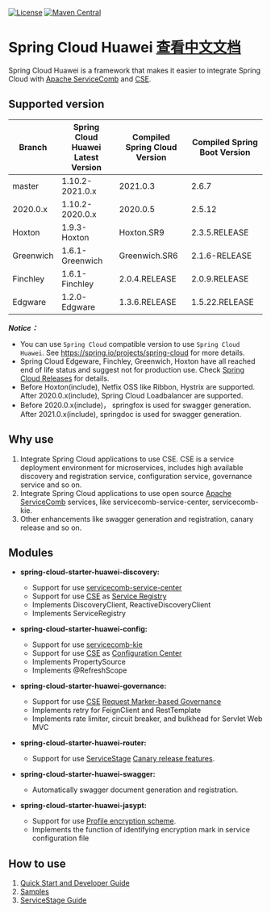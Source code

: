 [![License](https://img.shields.io/badge/license-Apache%202-4EB1BA.svg)](https://www.apache.org/licenses/LICENSE-2.0.html)
[![Maven Central](https://maven-badges.herokuapp.com/maven-central/com.huaweicloud/spring-cloud-huawei/badge.svg)](https://search.maven.org/search?q=g:com.huaweicloud%20AND%20a:spring-cloud-huawei-dependencies) 

# Spring Cloud Huawei [查看中文文档](README_CN.md)

Spring Cloud Huawei is a framework that makes it easier to integrate Spring Cloud with
[Apache ServiceComb](http://servicecomb.apache.org) and [CSE][CSE].

## Supported version

| Branch    | Spring Cloud Huawei Latest Version | Compiled Spring Cloud Version | Compiled Spring Boot Version |
|-----------|------------------------------------|-------------------------------|------------------------------|
| master    | 1.10.2-2021.0.x                    | 2021.0.3                      | 2.6.7                        | 
| 2020.0.x  | 1.10.2-2020.0.x                    | 2020.0.5                      | 2.5.12                       |
| Hoxton    | 1.9.3-Hoxton                       | Hoxton.SR9                    | 2.3.5.RELEASE                |
| Greenwich | 1.6.1-Greenwich                    | Greenwich.SR6                 | 2.1.6-RELEASE                |
| Finchley  | 1.6.1-Finchley                     | 2.0.4.RELEASE                 | 2.0.9.RELEASE                |
| Edgware   | 1.2.0-Edgware                      | 1.3.6.RELEASE                 | 1.5.22.RELEASE               |

***Notice：***
* You can use `Spring Cloud` compatible version to use `Spring Cloud Huawei`. See https://spring.io/projects/spring-cloud for more details.
* Spring Cloud Edgeware, Finchley, Greenwich, Hoxton have all reached end of life status and
  suggest not for production use. Check [Spring Cloud Releases][Spring Cloud Releases] for details.
* Before Hoxton(include), Netfix OSS like Ribbon, Hystrix are supported. After 2020.0.x(include),
  Spring Cloud Loadbalancer are supported.
* Before 2020.0.x(include)， springfox is used for swagger generation. After 2021.0.x(include),
  springdoc is used for swagger generation. 

## Why use

1. Integrate Spring Cloud applications to use CSE. CSE is a service deployment environment for microservices,
   includes high available discovery and registration service, configuration service, governance service and so on. 
2. Integrate Spring Cloud applications to use open source [Apache ServiceComb][ServiceComb] services, like servicecomb-service-center, servicecomb-kie.
3. Other enhancements like swagger generation and registration, canary release and so on.

## Modules

 * **spring-cloud-starter-huawei-discovery:**
     * Support for use [servicecomb-service-center](https://github.com/apache/servicecomb-service-center)
     * Support for use [CSE][CSE] as [Service Registry][Service Registry]
     * Implements DiscoveryClient, ReactiveDiscoveryClient
     * Implements ServiceRegistry
     
 * **spring-cloud-starter-huawei-config:**
     * Support for use [servicecomb-kie](https://github.com/apache/servicecomb-kie)
     * Support for use [CSE][CSE] as [Configuration Center][Configuration Center]
     * Implements PropertySource
     * Implements @RefreshScope

 * **spring-cloud-starter-huawei-governance:**
     * Support for use [CSE][CSE] [Request Marker-based Governance][Request Marker-based Governance]
     * Implements retry for FeignClient and RestTemplate
     * Implements rate limiter, circuit breaker, and bulkhead for Servlet Web MVC

 * **spring-cloud-starter-huawei-router:**
     * Support for use [ServiceStage][ServiceStage] [Canary release features][Canary release features].

 * **spring-cloud-starter-huawei-swagger:**
     * Automatically swagger document generation and registration. 

* **spring-cloud-starter-huawei-jasypt:**
     * Support for use [Profile encryption scheme][Profile encryption scheme].
     * Implements the function of identifying encryption mark in service configuration file

## How to use

1. [Quick Start and Developer Guide](https://github.com/huaweicloud/spring-cloud-huawei/wiki)
2. [Samples](https://github.com/huaweicloud/spring-cloud-huawei-samples)
3. [ServiceStage Guide][ServiceStage]

[ServiceStage]: https://support.huaweicloud.com/intl/en-us/productdesc-servicestage/ss_productdesc_0001.html
[CSE]: https://www.huaweicloud.com/intl/en-us/product/cse.html
[Service Registry]: https://support.huaweicloud.com/intl/en-us/devg-servicestage/ss-devg-0017.html
[Configuration Center]: https://support.huaweicloud.com/intl/en-us/devg-servicestage/ss-devg-0018.html
[Request Marker-based Governance]: https://support.huaweicloud.com/intl/en-us/devg-servicestage/ss-devg-0020.html
[Canary release features]: https://support.huaweicloud.com/devg-servicestage/ss-devg-0023.html
[ServiceComb]: http://servicecomb.apache.org/developers/
[Profile encryption scheme]: https://support.huaweicloud.com/bestpractice-cse/cse_bestpractice_0007.html
[Spring Cloud Releases]: https://github.com/spring-cloud/spring-cloud-release/wiki/Supported-Versions